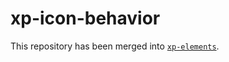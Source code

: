 # xp-icon-behavior

This repository has been merged into [`xp-elements`](https://github.com/expandjs/xp-elements).
